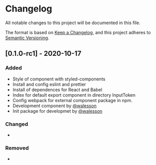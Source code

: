 # Changelog

All notable changes to this project will be documented in this file.

The format is based on [Keep a Changelog](https://keepachangelog.com/en/1.0.0/),
and this project adheres to [Semantic Versioning](https://semver.org/spec/v2.0.0.html).

## [0.1.0-rc1] - 2020-10-17

### Added

- Style of component with styled-components
- Install and config eslint and prettier
- Install of dependences for React and Babel
- Index for default export component in directory InputToken
- Config webpack for external component package in npm.
- Development component by [@walesson](https://github.com/Walesson)
- Init package for developmet by [@walesson](https://github.com/Walesson)

### Changed

-

### Removed

-
